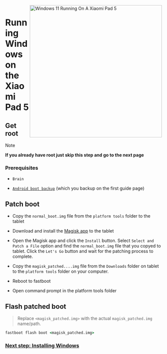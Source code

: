<img align="right" src="https://raw.githubusercontent.com/erdilS/Port-Windows-11-Xiaomi-Pad-5/main/nabu.png" width="425" alt="Windows 11 Running On A Xiaomi Pad 5">


# Running Windows on the Xiaomi Pad 5

## Get root 
> [!NOTE]
> **If you already have root just skip this step and go to the next page**

### Prerequisites
- ```Brain```
  
- [```Android boot backup```](/guide/English/1-partition-en.md#Make-a-backup-of-your-existing-boot-image) (which you backup on the first guide page)


## Patch boot 

- Copy the ```normal_boot.img``` file from the ```platform tools``` folder to the tablet 


- Download and install the [Magisk app](https://github.com/topjohnwu/Magisk/releases/latest) to the tablet
  
-  Open the Magisk app and click the ```Install``` button. Select ```Select and Patch a File``` option and find the ```normal_boot.img``` file that you copyed to tablet. Click the ```Let's Go``` button and wait for the patching process to complete.
  
- Copy the ```magisk_patched....img``` file from the ```Downloads``` folder on tablet to the ```platform tools``` folder on your computer. 

- Reboot to fastboot
  
- Open command prompt in the platform tools folder 

 ## Flash patched boot 
 > Replace `<magisk_patched.img>` with the actual ```magisk_patched.img``` name/path.
```cmd
fastboot flash boot <magisk_patched.img>
```

### [Next step: Installing Windows](/guide/Vietnamese/3-install-vi.md)

